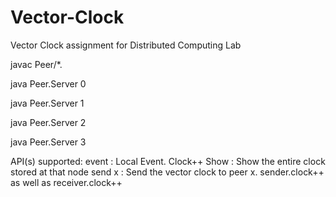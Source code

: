 # Vector-Clock
Vector Clock assignment for Distributed Computing Lab

javac Peer/*.

java Peer.Server 0

java Peer.Server 1

java Peer.Server 2

java Peer.Server 3


API(s) supported:
event               : Local Event. Clock++
Show                : Show the entire clock stored at that node
send x              : Send the vector clock to peer x. 
                      sender.clock++  as well as  receiver.clock++
